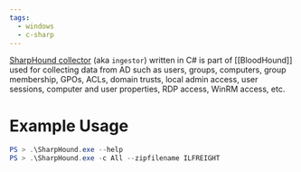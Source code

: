 ```yaml
---
tags:
  - windows
  - c-sharp
---
```

[SharpHound collector](https://github.com/BloodHoundAD/BloodHound/tree/master/Collectors) (aka `ingestor`) written in C# is part of [[BloodHound]] used for collecting data from AD such as users, groups, computers, group membership, GPOs, ACLs, domain trusts, local admin access, user sessions, computer and user properties, RDP access, WinRM access, etc.
# Example Usage
```powershell
PS > .\SharpHound.exe --help
PS > .\SharpHound.exe -c All --zipfilename ILFREIGHT
```